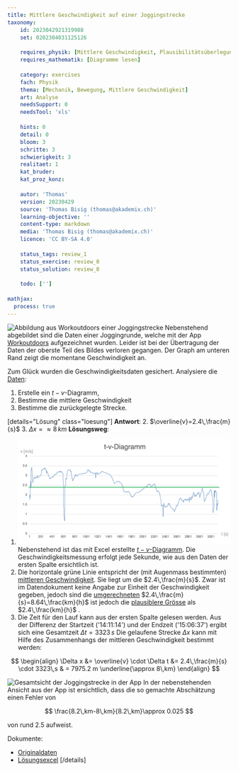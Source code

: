 ```yaml
---
title: Mittlere Geschwindigkeit auf einer Joggingstrecke
taxonomy:
	id: 2023042921319988
	set: 0202304031125126

	requires_physik: [Mittlere Geschwindigkeit, Plausibilitätsüberlegung, SI-Einheit, t-v-Diagramm]
	requires_mathematik: [Diagramme lesen]

	category: exercises
	fach: Physik
	thema: [Mechanik, Bewegung, Mittlere Geschwindigkeit]
	art: Analyse
	needsSupport: 0
	needsTool: 'xls'

	hints: 0
	detail: 0
	bloom: 3
	schritte: 3
	schwierigkeit: 3
	realitaet: 1
	kat_bruder:
	kat_proz_konz:

	autor: 'Thomas'
	version: 20230429
	source: 'Thomas Bisig (thomas@akademix.ch)'
	learning-objective: ''
	content-type: markdown
	media: 'Thomas Bisig (thomas@akademix.ch)'
	licence: 'CC BY-SA 4.0'

	status_tags: review_1
	status_exercise: review_0
	status_solution: review_0

	todo: ['']

mathjax:
  process: true
---
```

![Abbildung aus Workoutdoors einer Joggingstrecke](exercise-40-1.png?class=img_exercise)
Nebenstehend abgebildet sind die Daten einer Joggingrunde, welche mit der App [Workoutdoors](http://www.workoutdoors.com) aufgezeichnet wurden. Leider ist bei der Übertragung der Daten der oberste Teil des Bildes verloren gegangen. Der Graph am unteren Rand zeigt die momentane Geschwindigkeit an.

Zum Glück wurden die Geschwindigkeitsdaten gesichert. Analysiere die [Daten](exercise-40-daten.xlsx):
1. Erstelle ein $t-v$-Diagramm,
2. Bestimme die mittlere Geschwindigkeit
3. Bestimme die zurückgelegte Strecke.

[details="Lösung" class="loesung"]
**Antwort**:
2. $\overline{v}=2.4\,\frac{m}{s}$
3. $\Delta x=\approx 8\,km$
**Lösungsweg**:
1. ![Diagramm der Joggingstrecke](t-v-diagramm.png?class=img_exercise) Nebenstehend ist das mit Excel erstellte [$t-v$-Diagramm](/konzepte/konzept-1). Die Geschwindigkeitsmessung erfolgt jede Sekunde, wie aus den Daten der ersten Spalte ersichtlich ist.
2. Die horizontale grüne Linie entspricht der (mit Augenmass bestimmten) [mittleren Geschwindigkeit](/konzepte/konzept-1). Sie liegt um die $2.4\,\frac{m}{s}$. Zwar ist im Datendokument keine Angabe zur Einheit der Geschwindigkeit gegeben, jedoch sind die [umgerechneten](/konzepte/konzept-1) $2.4\,\frac{m}{s}=8.64\,\frac{km}{h}$ ist jedoch die [plausiblere Grösse](/konzepte/konzept-1) als $2.4\,\frac{km}{h}$ .
3. Die Zeit für den Lauf kann aus der ersten Spalte gelesen werden. Aus der Differenz der Startzeit ('14:11:14') und der Endzeit ('15:06:37') ergibt sich eine Gesamtzeit $\Delta t = 3323\,s$ Die gelaufene Strecke $\Delta x$ kann mit Hilfe des Zusammenhangs der mittleren Geschwindigkeit bestimmt werden:

$$
\begin{align}
\Delta x 	&= \overline{v} \cdot \Delta t
					&= 2.4\,\frac{m}{s} \cdot 3323\,s
					& = 7975.2 m \underline{\approx 8\,km}
\end{align}
$$

![Gesamtsicht der Joggingstrecke in der App](exercise-40-2.png?class=img_exercise) In der nebenstehenden Ansicht aus der App ist ersichtlich, dass die so gemachte Abschätzung einen Fehler von

$$
\frac{8.2\,km-8\,km}{8.2\,km}\approx 0.025
$$

von rund $2.5%$ aufweist.

Dokumente:
- [Originaldaten](exercise-40-daten-orig.xlsx)
- [Lösungsexcel](exercise-40-daten-lsg.xlsx)
[/details]
